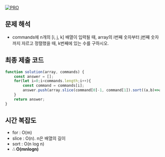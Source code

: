 [![PRO]][Link]

## 문제 해석

- commands에 n개의 [i, j, k] 배열이 입력될 때, array의 i번째 숫자부터 j번째 숫자까지 자르고 정렬했을 때, k번째에 있는 수를 구하시오.

## 최종 제출 코드

```js
function solution(array, commands) {
    const answer = [];
    for(let i=0;i<commands.length;i++){
        const command = commands[i];
        answer.push(array.slice(command[0]-1, command[1]).sort((a,b)=>a-b)[command[2]-1])
    }
    return answer;
}
```

## 시간 복잡도

-  for : O(m)
  -  slice : O(n). n은 배열의 길이
  -  sort : O(n log n)
-   **∴ O(mnlogn)**


<!---------------------------------------------------------------------------->

[PRO]: https://github.com/GoSSaChin/algorithm-js/assets/107768516/67c43b52-bc3f-4571-a249-5519021afbb0
[Link]: https://school.programmers.co.kr/learn/courses/30/lessons/42748
